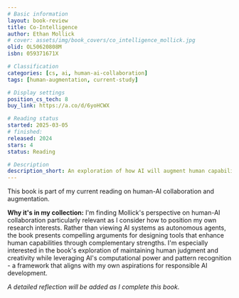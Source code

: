 ```yaml
---
# Basic information
layout: book-review
title: Co-Intelligence
author: Ethan Mollick
# cover: assets/img/book_covers/co_intelligence_mollick.jpg
olid: OL50620808M
isbn: 059371671X

# Classification
categories: [cs, ai, human-ai-collaboration]
tags: [human-augmentation, current-study]

# Display settings
position_cs_tech: 8
buy_link: https://a.co/d/6yoHCWX

# Reading status
started: 2025-03-05
# finished:
released: 2024
stars: 4
status: Reading

# Description
description_short: An exploration of how AI will augment human capabilities rather than replace them.
---
```


This book is part of my current reading on human-AI collaboration and augmentation.

**Why it's in my collection:** I'm finding Mollick's perspective on human-AI collaboration particularly relevant as I consider how to position my own research interests. Rather than viewing AI systems as autonomous agents, the book presents compelling arguments for designing tools that enhance human capabilities through complementary strengths. I'm especially interested in the book's exploration of maintaining human judgment and creativity while leveraging AI's computational power and pattern recognition - a framework that aligns with my own aspirations for responsible AI development.

_A detailed reflection will be added as I complete this book._
